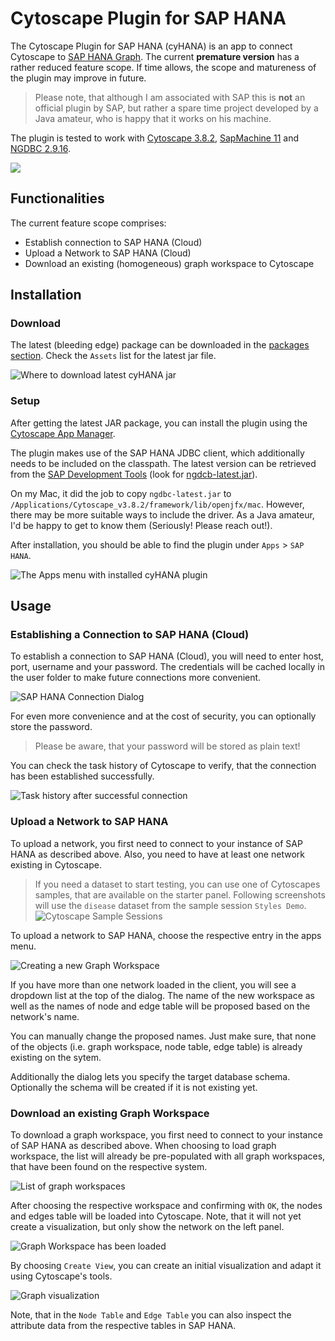 # Cytoscape Plugin for SAP HANA
The Cytoscape Plugin for SAP HANA (cyHANA) is an app to connect Cytoscape to [SAP HANA Graph](https://help.sap.com/viewer/11afa2e60a5f4192a381df30f94863f9/2021_2_QRC/en-US/30d1d8cfd5d0470dbaac2ebe20cefb8f.html). The current **premature version** has a rather reduced feature scope. If time allows, the scope and matureness of the plugin may improve in future.

> Please note, that although I am associated with SAP this is **not** an official plugin by SAP, but rather a spare time project developed by a Java amateur, who is happy that it works on his machine.

The plugin is tested to work with [Cytoscape 3.8.2](https://cytoscape.org/), [SapMachine 11](https://sap.github.io/SapMachine/) and [NGDBC 2.9.16](https://tools.hana.ondemand.com/#hanatools).

![](doc/img/cover_image.png)

## Functionalities
The current feature scope comprises:
- Establish connection to SAP HANA (Cloud)
- Upload a Network to SAP HANA (Cloud)
- Download an existing (homogeneous) graph workspace to Cytoscape

## Installation
### Download
The latest (bleeding edge) package can be downloaded in the [packages section](https://github.com/mkemeter/cyHANA/packages). Check the `Assets` list for the latest jar file.

![Where to download latest cyHANA jar](doc/img/download_cyhana.png)

### Setup
After getting the latest JAR package, you can install the plugin using the [Cytoscape App Manager](http://manual.cytoscape.org/en/stable/App_Manager.html). 

The plugin makes use of the SAP HANA JDBC client, which additionally needs to be included on the classpath. The latest version can be retrieved from the [SAP Development Tools](https://tools.hana.ondemand.com/#hanatools) (look for [ngdcb-latest.jar](https://tools.hana.ondemand.com/additional/ngdbc-latest.jar)).

On my Mac, it did the job to copy `ngdbc-latest.jar` to `/Applications/Cytoscape_v3.8.2/framework/lib/openjfx/mac`. However, there may be more suitable ways to include the driver. As a Java amateur, I'd be happy to get to know them (Seriously! Please reach out!).

After installation, you should be able to find the plugin under `Apps` > `SAP HANA`.

![The Apps menu with installed cyHANA plugin](doc/img/apps_menu.png)

## Usage
### Establishing a Connection to SAP HANA (Cloud)
To establish a connection to SAP HANA (Cloud), you will need to enter host, port, username and your password. The credentials will be cached locally in the user folder to make future connections more convenient.

![SAP HANA Connection Dialog](doc/img/connection_dialog.png)

For even more convenience and at the cost of security, you can optionally store the password. 

> Please be aware, that your password will be stored as plain text!

You can check the task history of Cytoscape to verify, that the connection has been established successfully.

![Task history after successful connection](doc/img/task_history_connection.png)

### Upload a Network to SAP HANA
To upload a network, you first need to connect to your instance of SAP HANA as described above. Also, you need to have at least one network existing in Cytoscape.

> If you need a dataset to start testing, you can use one of Cytoscapes samples, that are available on the starter panel. Following screenshots will use the `disease` dataset from the sample session `Styles Demo`.
![Cytoscape Sample Sessions](doc/img/cytoscape_sample_sessions.png)

To upload a network to SAP HANA, choose the respective entry in the apps menu.

![Creating a new Graph Workspace](doc/img/create_new_workspace_dialog.png)

If you have more than one network loaded in the client, you will see a dropdown list at the top of the dialog. The name of the new workspace as well as the names of node and edge table will be proposed based on the network's name.

You can manually change the proposed names. Just make sure, that none of the objects (i.e. graph workspace, node table, edge table) is already existing on the sytem.

Additionally the dialog lets you specify the target database schema. Optionally the schema will be created if it is not existing yet.
### Download an existing Graph Workspace
To download a graph workspace, you first need to connect to your instance of SAP HANA as described above. When choosing to load graph workspace, the list will already be pre-populated with all graph workspaces, that have been found on the respective system.

![List of graph workspaces](doc/img/graph_workspace_selection.png)

After choosing the respective workspace and confirming with `OK`, the nodes and edges table will be loaded into Cytoscape. Note, that it will not yet create a visualization, but only show the network on the left panel.

![Graph Workspace has been loaded](doc/img/graph_workspace_loaded.png)

By choosing `Create View`, you can create an initial visualization and adapt it using Cytoscape's tools.

![Graph visualization](doc/img/graph_visualization.png)

Note, that in the `Node Table` and `Edge Table` you can also inspect the attribute data from the respective tables in SAP HANA.